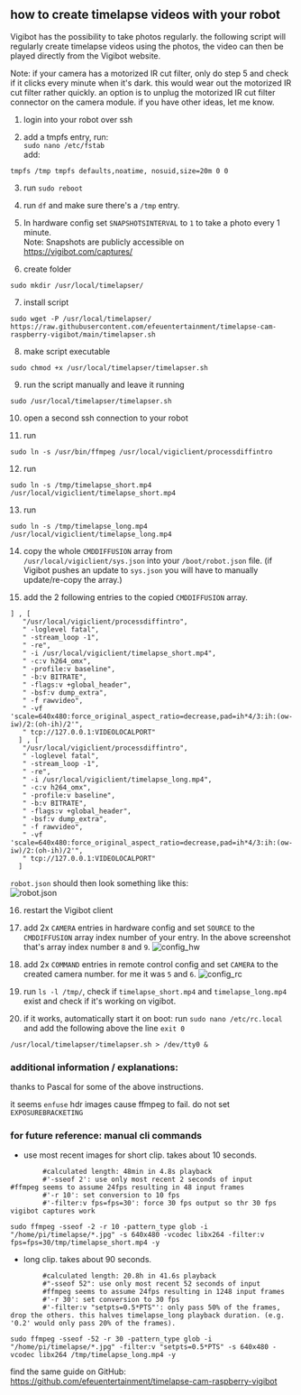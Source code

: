 ## how to create timelapse videos with your robot
Vigibot has the possibility to take photos regularly. the following script will regularly create timelapse videos using the photos, the video can then be played directly from the Vigibot website.  

Note: if your camera has a motorized IR cut filter, only do step 5 and check if it clicks every minute when it's dark. this would wear out the motorized IR cut filter rather quickly. an option is to unplug the motorized IR cut filter connector on the camera module. if you have other ideas, let me know.

1. login into your robot over ssh

2. add a tmpfs entry, run:  
`sudo nano /etc/fstab`  
add:
```
tmpfs /tmp tmpfs defaults,noatime, nosuid,size=20m 0 0
```

3. run `sudo reboot`

4. run `df` and make sure there's a `/tmp` entry.

5. In hardware config set `SNAPSHOTSINTERVAL` to `1` to take a photo every 1 minute.  
Note: Snapshots are publicly accessible on https://vigibot.com/captures/

6. create folder
```
sudo mkdir /usr/local/timelapser/
```

7. install script
```
sudo wget -P /usr/local/timelapser/ https://raw.githubusercontent.com/efeuentertainment/timelapse-cam-raspberry-vigibot/main/timelapser.sh
```

8. make script executable
```
sudo chmod +x /usr/local/timelapser/timelapser.sh
```

9. run the script manually and leave it running
```
sudo /usr/local/timelapser/timelapser.sh
```

10. open a second ssh connection to your robot

11. run
```
sudo ln -s /usr/bin/ffmpeg /usr/local/vigiclient/processdiffintro
```

12. run
```
sudo ln -s /tmp/timelapse_short.mp4 /usr/local/vigiclient/timelapse_short.mp4
```

13. run
```
sudo ln -s /tmp/timelapse_long.mp4 /usr/local/vigiclient/timelapse_long.mp4
```

14. copy the whole `CMDDIFFUSION` array from `/usr/local/vigiclient/sys.json` into your `/boot/robot.json` file. (if Vigibot pushes an update to `sys.json` you will have to manually update/re-copy the array.)

15. add the 2 following entries to the copied `CMDDIFFUSION` array.
```
] , [
   "/usr/local/vigiclient/processdiffintro",
   " -loglevel fatal",
   " -stream_loop -1",
   " -re",
   " -i /usr/local/vigiclient/timelapse_short.mp4",
   " -c:v h264_omx",
   " -profile:v baseline",
   " -b:v BITRATE",
   " -flags:v +global_header",
   " -bsf:v dump_extra",
   " -f rawvideo",
   " -vf 'scale=640x480:force_original_aspect_ratio=decrease,pad=ih*4/3:ih:(ow-iw)/2:(oh-ih)/2'",
   " tcp://127.0.0.1:VIDEOLOCALPORT"
  ] , [
   "/usr/local/vigiclient/processdiffintro",
   " -loglevel fatal",
   " -stream_loop -1",
   " -re",
   " -i /usr/local/vigiclient/timelapse_long.mp4",
   " -c:v h264_omx",
   " -profile:v baseline",
   " -b:v BITRATE",
   " -flags:v +global_header",
   " -bsf:v dump_extra",
   " -f rawvideo",
   " -vf 'scale=640x480:force_original_aspect_ratio=decrease,pad=ih*4/3:ih:(ow-iw)/2:(oh-ih)/2'",
   " tcp://127.0.0.1:VIDEOLOCALPORT"
  ]
```
`robot.json` should then look something like this:  
![robot.json](/Screenshot_20221122_111634.jpg)

16. restart the Vigibot client

17. add 2x `CAMERA` entries in hardware config and set `SOURCE` to the `CMDDIFFUSION` array index number of your entry. In the above screenshot that's array index number `8` and `9`.
![config_hw](/IMG_20221122_112140_e.png)

18. add 2x `COMMAND` entries in remote control config and set `CAMERA` to the created camera number. for me it was `5` and `6`.
![config_rc](/Screenshot_20221122_111407_com.opera.browser.jpg)

19. run `ls -l /tmp/`, check if `timelapse_short.mp4` and `timelapse_long.mp4` exist and check if it's working on vigibot.

20. if it works, automatically start it on boot: run `sudo nano /etc/rc.local` and add the following above the line `exit 0`
```
/usr/local/timelapser/timelapser.sh > /dev/tty0 &
```



### additional information / explanations:
thanks to Pascal for some of the above instructions.

it seems `enfuse` hdr images cause ffmpeg to fail. do not set `EXPOSUREBRACKETING`

### for future reference: manual cli commands
- use most recent images for short clip. takes about 10 seconds.
```
        #calculated length: 48min in 4.8s playback
        #'-sseof 2': use only most recent 2 seconds of input        #ffmpeg seems to assume 24fps resulting in 48 input frames
        #'-r 10': set conversion to 10 fps
        #'-filter:v fps=fps=30': force 30 fps output so thr 30 fps vigibot captures work
```
```
sudo ffmpeg -sseof -2 -r 10 -pattern_type glob -i "/home/pi/timelapse/*.jpg" -s 640x480 -vcodec libx264 -filter:v fps=fps=30/tmp/timelapse_short.mp4 -y
```

- long clip. takes about 90 seconds.
```
        #calculated length: 20.8h in 41.6s playback
        #"-sseof 52": use only most recent 52 seconds of input
        #ffmpeg seems to assume 24fps resulting in 1248 input frames
        #'-r 30': set conversion to 30 fps
        #'-filter:v "setpts=0.5*PTS"': only pass 50% of the frames, drop the others. this halves timelapse_long playback duration. (e.g. '0.2' would only pass 20% of the frames).
```
```
sudo ffmpeg -sseof -52 -r 30 -pattern_type glob -i "/home/pi/timelapse/*.jpg" -filter:v "setpts=0.5*PTS" -s 640x480 -vcodec libx264 /tmp/timelapse_long.mp4 -y
```

find the same guide on GitHub: 
https://github.com/efeuentertainment/timelapse-cam-raspberry-vigibot

